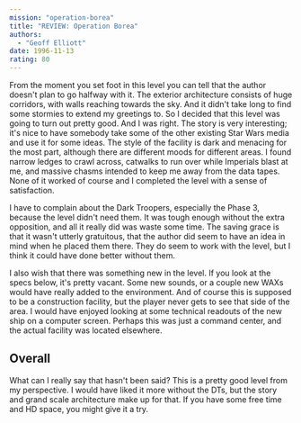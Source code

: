 ```yaml
---
mission: "operation-borea"
title: "REVIEW: Operation Borea"
authors: 
  - "Geoff Elliott"
date: 1996-11-13
rating: 80
---
```


From the moment you set foot in this level you can tell that the author doesn't plan to go halfway with it. The exterior architecture consists of huge corridors, with walls reaching towards the sky. And it didn't take long to find some stormies to extend my greetings to. So I decided that this level was going to turn out pretty good. And I was right. The story is very interesting; it's nice to have somebody take some of the other existing Star Wars media and use it for some ideas. The style of the facility is dark and menacing for the most part, although there are different moods for different areas. I found narrow ledges to crawl across, catwalks to run over while Imperials blast at me, and massive chasms intended to keep me away from the data tapes. None of it worked of course and I completed the level with a sense of satisfaction.

I have to complain about the Dark Troopers, especially the Phase 3, because the level didn't need them. It was tough enough without the extra opposition, and all it really did was waste some time. The saving grace is that it wasn't utterly gratuitous, that the author did seem to have an idea in mind when he placed them there. They do seem to work with the level, but I think it could have done better without them.

I also wish that there was something new in the level. If you look at the specs below, it's pretty vacant. Some new sounds, or a couple new WAXs would have really added to the environment. And of course this is supposed to be a construction facility, but the player never gets to see that side of the area. I would have enjoyed looking at some technical readouts of the new ship on a computer screen. Perhaps this was just a command center, and the actual facility was located elsewhere.


## Overall

What can I really say that hasn't been said? This is a pretty good level from my perspective. I would have liked it more without the DTs, but the story and grand scale architecture make up for that. If you have some free time and HD space, you might give it a try.